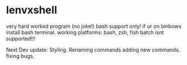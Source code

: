 # lenvxshell
very hard worked program (no joke!)
bash support only!
if ur on binbows install bash terminal.
working platforms: bash, zsh, fish
batch isnt supported!!!

Next Dev update:
Styling.
Renaming commands
adding new commands.
fixing bugs.
